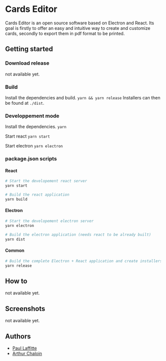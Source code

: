 # Cards Editor
Cards Editor is an open source software based on Electron and React. Its goal is firstly to offer an easy and intuitive way to create and customize cards, secondly to export them in pdf format to be printed.

## Getting started

### Download release
not available yet.

### Build
Install the dependencies and build.
```yarn && yarn release```
Installers can then be found at `./dist`.

### Developpement mode
Install the dependencies.
```yarn```

Start react
```yarn start```

Start electron
```yarn electron```


### package.json scripts
#### React
```bash
# Start the developement react server
yarn start

# Build the react application
yarn build
```

#### Electron
```bash
# Start the developement electron server
yarn electron

# Build the electron application (needs react to be already built)
yarn dist
```

#### Common
```bash
# Build the complete Electron + React application and create installers for windows and linux
yarn release
```

## How to
not available yet.

## Screenshots
not available yet.

## Authors
- [Paul Laffitte](https://github.com/paullaffitte)
- [Arthur Chaloin](https://github.com/arthurchaloin)
